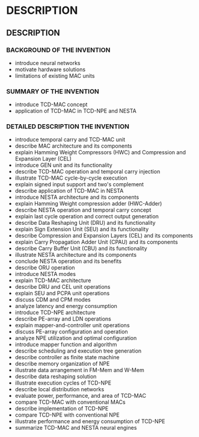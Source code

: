 # DESCRIPTION

## DESCRIPTION

### BACKGROUND OF THE INVENTION

- introduce neural networks
- motivate hardware solutions
- limitations of existing MAC units

### SUMMARY OF THE INVENTION

- introduce TCD-MAC concept
- application of TCD-MAC in TCD-NPE and NESTA

### DETAILED DESCRIPTION THE INVENTION

- introduce temporal carry and TCD-MAC unit
- describe MAC architecture and its components
- explain Hamming Weight Compressors (HWC) and Compression and Expansion Layer (CEL)
- introduce GEN unit and its functionality
- describe TCD-MAC operation and temporal carry injection
- illustrate TCD-MAC cycle-by-cycle execution
- explain signed input support and two's complement
- describe application of TCD-MAC in NESTA
- introduce NESTA architecture and its components
- explain Hamming Weight compression adder (HWC-Adder)
- describe NESTA operation and temporal carry concept
- explain last cycle operation and correct output generation
- describe Data Reshaping Unit (DRU) and its functionality
- explain Sign Extension Unit (SEU) and its functionality
- describe Compression and Expansion Layers (CEL) and its components
- explain Carry Propagation Adder Unit (CPAU) and its components
- describe Carry Buffer Unit (CBU) and its functionality
- illustrate NESTA architecture and its components
- conclude NESTA operation and its benefits
- describe ORU operation
- introduce NESTA modes
- explain TCD-MAC architecture
- describe DRU and CEL unit operations
- explain SEU and PCPA unit operations
- discuss CDM and CPM modes
- analyze latency and energy consumption
- introduce TCD-NPE architecture
- describe PE-array and LDN operations
- explain mapper-and-controller unit operations
- discuss PE-array configuration and operation
- analyze NPE utilization and optimal configuration
- introduce mapper function and algorithm
- describe scheduling and execution tree generation
- describe controller as finite state machine
- describe memory organization of NPE
- illustrate data arrangement in FM-Mem and W-Mem
- describe data reshaping solution
- illustrate execution cycles of TCD-NPE
- describe local distribution networks
- evaluate power, performance, and area of TCD-MAC
- compare TCD-MAC with conventional MACs
- describe implementation of TCD-NPE
- compare TCD-NPE with conventional NPE
- illustrate performance and energy consumption of TCD-NPE
- summarize TCD-MAC and NESTA neural engines

